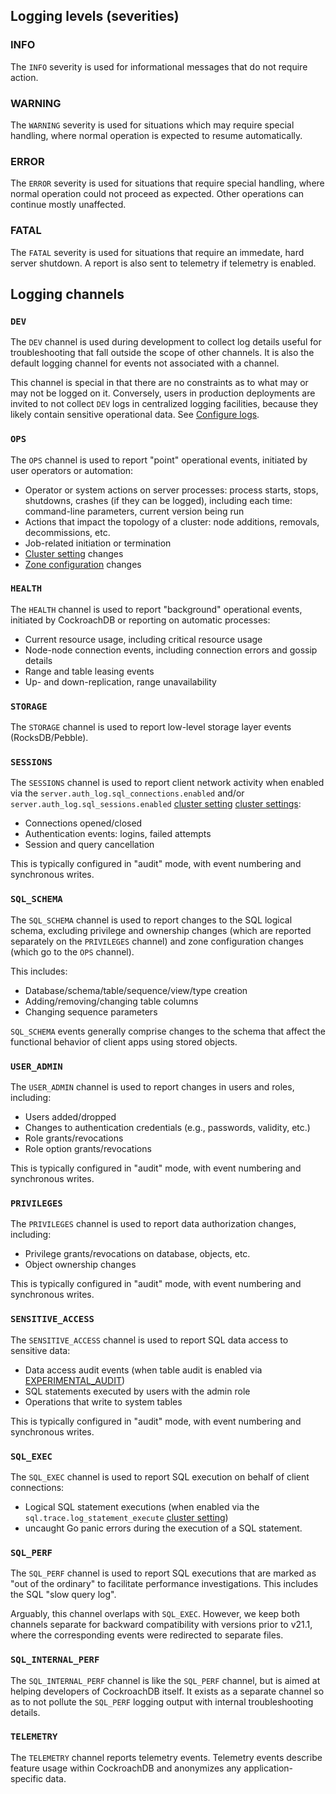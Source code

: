 ## Logging levels (severities)

### INFO

The `INFO` severity is used for informational messages that do not
require action.

### WARNING

The `WARNING` severity is used for situations which may require special handling,
where normal operation is expected to resume automatically.

### ERROR

The `ERROR` severity is used for situations that require special handling,
where normal operation could not proceed as expected.
Other operations can continue mostly unaffected.

### FATAL

The `FATAL` severity is used for situations that require an immedate, hard
server shutdown. A report is also sent to telemetry if telemetry
is enabled.


## Logging channels

### `DEV`

The `DEV` channel is used during development to collect log
details useful for troubleshooting that fall outside the
scope of other channels. It is also the default logging
channel for events not associated with a channel.

This channel is special in that there are no constraints as to
what may or may not be logged on it. Conversely, users in
production deployments are invited to not collect `DEV` logs in
centralized logging facilities, because they likely contain
sensitive operational data.
See [Configure logs](configure-logs.html#dev-channel).

### `OPS`

The `OPS` channel is used to report "point" operational events,
initiated by user operators or automation:

- Operator or system actions on server processes: process starts,
  stops, shutdowns, crashes (if they can be logged),
  including each time: command-line parameters, current version being run
- Actions that impact the topology of a cluster: node additions,
  removals, decommissions, etc.
- Job-related initiation or termination
- [Cluster setting](cluster-settings.html) changes
- [Zone configuration](configure-replication-zones.html) changes

### `HEALTH`

The `HEALTH` channel is used to report "background" operational
events, initiated by CockroachDB or reporting on automatic processes:

- Current resource usage, including critical resource usage
- Node-node connection events, including connection errors and
  gossip details
- Range and table leasing events
- Up- and down-replication, range unavailability

### `STORAGE`

The `STORAGE` channel is used to report low-level storage
layer events (RocksDB/Pebble).

### `SESSIONS`

The `SESSIONS` channel is used to report client network activity when enabled via
the `server.auth_log.sql_connections.enabled` and/or
`server.auth_log.sql_sessions.enabled` [cluster setting](cluster-settings.html)
[cluster settings](cluster-settings.html):

- Connections opened/closed
- Authentication events: logins, failed attempts
- Session and query cancellation

This is typically configured in "audit" mode, with event
numbering and synchronous writes.

### `SQL_SCHEMA`

The `SQL_SCHEMA` channel is used to report changes to the
SQL logical schema, excluding privilege and ownership changes
(which are reported separately on the `PRIVILEGES` channel) and
zone configuration changes (which go to the `OPS` channel).

This includes:

- Database/schema/table/sequence/view/type creation
- Adding/removing/changing table columns
- Changing sequence parameters

`SQL_SCHEMA` events generally comprise changes to the schema that affect the
functional behavior of client apps using stored objects.

### `USER_ADMIN`

The `USER_ADMIN` channel is used to report changes
in users and roles, including:

- Users added/dropped
- Changes to authentication credentials (e.g., passwords, validity, etc.)
- Role grants/revocations
- Role option grants/revocations

This is typically configured in "audit" mode, with event
numbering and synchronous writes.

### `PRIVILEGES`

The `PRIVILEGES` channel is used to report data
authorization changes, including:

- Privilege grants/revocations on database, objects, etc.
- Object ownership changes

This is typically configured in "audit" mode, with event
numbering and synchronous writes.

### `SENSITIVE_ACCESS`

The `SENSITIVE_ACCESS` channel is used to report SQL
data access to sensitive data:

- Data access audit events (when table audit is enabled via
  [EXPERIMENTAL_AUDIT](experimental-audit.html))
- SQL statements executed by users with the admin role
- Operations that write to system tables

This is typically configured in "audit" mode, with event
numbering and synchronous writes.

### `SQL_EXEC`

The `SQL_EXEC` channel is used to report SQL execution on
behalf of client connections:

- Logical SQL statement executions (when enabled via the
  `sql.trace.log_statement_execute` [cluster setting](cluster-settings.html))
- uncaught Go panic errors during the execution of a SQL statement.

### `SQL_PERF`

The `SQL_PERF` channel is used to report SQL executions
that are marked as "out of the ordinary"
to facilitate performance investigations.
This includes the SQL "slow query log".

Arguably, this channel overlaps with `SQL_EXEC`.
However, we keep both channels separate for backward compatibility
with versions prior to v21.1, where the corresponding events
were redirected to separate files.

### `SQL_INTERNAL_PERF`

The `SQL_INTERNAL_PERF` channel is like the `SQL_PERF` channel, but is aimed at
helping developers of CockroachDB itself. It exists as a separate
channel so as to not pollute the `SQL_PERF` logging output with
internal troubleshooting details.

### `TELEMETRY`

The `TELEMETRY` channel reports telemetry events. Telemetry events describe
feature usage within CockroachDB and anonymizes any application-
specific data.

